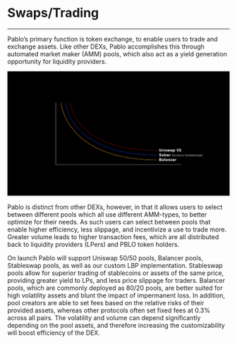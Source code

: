 # Swaps/Trading

---

Pablo’s primary function is token exchange, to enable users to trade and exchange assets. Like other DEXs, Pablo 
accomplishes this through automated market maker (AMM) pools, which also act as a yield generation opportunity for 
liquidity providers.


![swaps_trading_graph](./swaps-trading-graph.png)


Pablo is distinct from other DEXs, however, in that it allows users to select between different pools which all use 
different AMM-types, to better optimize for their needs. As such users can select between pools that enable higher 
efficiency, less slippage, and incentivize a use to trade more. Greater volume leads to higher transaction fees, which 
are all distributed back to liquidity providers (LPers) and PBLO token holders.

On launch Pablo will support Uniswap 50/50 pools, Balancer pools, Stableswap pools, as well as our custom LBP 
implementation. Stableswap pools allow for superior trading of stablecoins or assets of the same price, providing 
greater yield to LPs, and less price slippage for traders.  Balancer pools, which are commonly deployed as 80/20 pools, 
are better suited for high volatility assets and blunt the impact of impermanent loss. In addition, pool creators are 
able to set fees based on the relative risks of their provided assets, whereas other protocols often set fixed fees at 
0.3% across all pairs. The volatility and volume can depend significantly depending on the pool assets, and therefore 
increasing the customizability will boost efficiency of the DEX.
